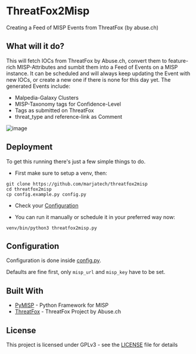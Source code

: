 # ThreatFox2Misp

Creating a Feed of MISP Events from ThreatFox (by abuse.ch)

## What will it do?

This will fetch IOCs from ThreatFox by Abuse.ch, convert them to feature-rich MISP-Attributes and sumbit them into a Feed of Events on a MISP instance.
It can be scheduled and will always keep updating the Event with new IOCs, or create a new one if there is none for this day yet.
The generated Events include:
- Malpedia-Galaxy Clusters
- MISP-Taxonomy tags for Confidence-Level
- Tags as submitted on ThreatFox
- threat_type and reference-link as Comment

![image](https://user-images.githubusercontent.com/72734273/110951850-d08fd000-8345-11eb-82a9-6954c27ec7e1.png)


## Deployment

To get this running there's just a few simple things to do. 
- First make sure to setup a venv, then:
```
git clone https://github.com/marjatech/threatfox2misp
cd threatfox2misp
cp config.example.py config.py
```
- Check your [Configuration](#configuration)

- You can run it manually or schedule it in your preferred way now:
```
venv/bin/python3 threatfox2misp.py
```

## Configuration

Configuration is done inside [config.py](config.example.py).

Defaults are fine first, only `misp_url` and `misp_key` have to be set. 

## Built With

* [PyMISP](https://github.com/MISP/PyMISP) - Python Framework for MISP
* [ThreatFox](https://threatfox.abuse.ch/api/) - ThreatFox Project by Abuse.ch

## License

This project is licensed under GPLv3 - see the [LICENSE](LICENSE) file for details

